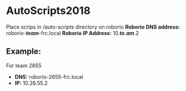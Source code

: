 # AutoScripts2018
Place scrips in /auto-scripts directory on roborio
**Roborio DNS address:** roborio-**_team_**-frc.local
**Roborio IP Address:** 10.**_te.am_**.2

## Example:
For team 2655
- **DNS:** roborio-2655-frc.local
- **IP:**  10.26.55.2
